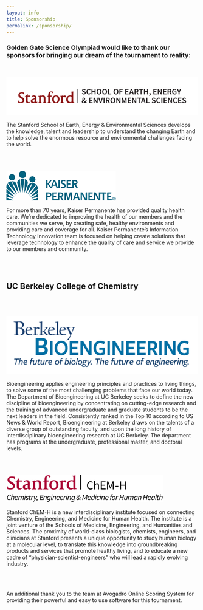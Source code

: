 ```yaml
---
layout: info
title: Sponsorship
permalink: /sponsorship/
---
```


### Golden Gate Science Olympiad would like to thank our sponsors for bringing our dream of the tournament to reality:

<br>

![Stanford Earth Logo](/img/sponsor/stanford_earth.png)

The Stanford School of Earth, Energy & Environmental Sciences develops the knowledge, talent and leadership to understand the changing Earth and to help solve the enormous resource and environmental challenges facing the world.

<br>
<br>

![Kaiser Logo](/img/sponsor/kaiser.png)

For more than 70 years, Kaiser Permanente has provided quality health care. We’re dedicated to improving the health of our members and the communities we serve, by creating safe, healthy environments and providing care and coverage for all.  Kaiser Permanente’s Information Technology Innovation team is focused on helping create solutions that leverage technology to enhance the quality of care and service we provide to our members and community.

<br>
<br>

## UC Berkeley College of Chemistry

<br>
<br>

![Berkeley BioEngineering Logo](/img/sponsor/berkeley_bioengineering.png)

Bioengineering applies engineering principles and practices to living things, to solve some of the most challenging problems that face our world today. The Department of Bioengineering at UC Berkeley seeks to define the new discipline of bioengineering by concentrating on cutting-edge research and the training of advanced undergraduate and graduate students to be the next leaders in the field. Consistently ranked in the Top 10 according to US News & World Report, Bioengineering at Berkeley draws on the talents of a diverse group of outstanding faculty, and upon the long history of interdisciplinary bioengineering research at UC Berkeley. The department has programs at the undergraduate, professional master, and doctoral levels.

<br>
<br>

![Stanford ChEM-H Logo](/img/sponsor/stanford_chemh.png)

Stanford ChEM-H is a new interdisciplinary institute focused on connecting Chemistry, Engineering, and Medicine for Human Health. The institute is a joint venture of the Schools of Medicine, Engineering, and Humanities and Sciences. The proximity of world-class biologists, chemists, engineers, and clinicians at Stanford presents a unique opportunity to study human biology at a molecular level, to translate this knowledge into groundbreaking products and services that promote healthy living, and to educate a new cadre of “physician-scientist-engineers” who will lead a rapidly evolving industry.

<br>
<br>

An additional thank you to the team at Avogadro Online Scoring System for providing their powerful and easy to use software for this tournament.